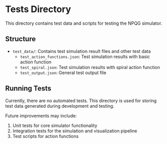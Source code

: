 # Tests Directory

This directory contains test data and scripts for testing the NPQG simulator.

## Structure

- `test_data/`: Contains test simulation result files and other test data
  - `test_action_functions.json`: Test simulation results with basic action function
  - `test_spiral.json`: Test simulation results with spiral action function
  - `test_output.json`: General test output file

## Running Tests

Currently, there are no automated tests. This directory is used for storing test data generated during development and testing.

Future improvements may include:

1. Unit tests for core simulator functionality
2. Integration tests for the simulation and visualization pipeline
3. Test scripts for action functions
